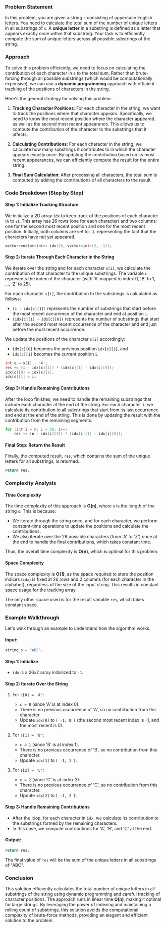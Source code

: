 ### Problem Statement

In this problem, you are given a string `s` consisting of uppercase English letters. You need to calculate the total sum of the number of unique letters in all substrings of `s`. A **unique letter** in a substring is defined as a letter that appears exactly once within that substring. Your task is to efficiently compute the sum of unique letters across all possible substrings of the string.

### Approach

To solve this problem efficiently, we need to focus on calculating the contribution of each character in `s` to the total sum. Rather than brute-forcing through all possible substrings (which would be computationally expensive), we can use a **dynamic programming** approach with efficient tracking of the positions of characters in the string.

Here's the general strategy for solving this problem:

1. **Tracking Character Positions**: For each character in the string, we want to track the positions where that character appears. Specifically, we need to know the most recent position where the character appeared, as well as the second most recent appearance. This allows us to compute the contribution of the character to the substrings that it affects.

2. **Calculating Contributions**: For each character in the string, we calculate how many substrings it contributes to in which the character appears exactly once. By updating the contribution based on its most recent appearances, we can efficiently compute the result for the entire string.

3. **Final Sum Calculation**: After processing all characters, the total sum is computed by adding the contributions of all characters to the result.

### Code Breakdown (Step by Step)

#### Step 1: Initialize Tracking Structure

We initialize a 2D array `idx` to keep track of the positions of each character (`A` to `Z`). This array has 26 rows (one for each character) and two columns: one for the second most recent position and one for the most recent position. Initially, both columns are set to `-1`, representing the fact that the characters have not yet appeared.

```cpp
vector<vector<int>> idx(26, vector<int>(2, -1));
```

#### Step 2: Iterate Through Each Character in the String

We iterate over the string and for each character `s[i]`, we calculate the contribution of that character to the unique substrings. The variable `c` represents the index of the character (with 'A' mapped to index 0, 'B' to 1, ..., 'Z' to 25).

For each character `s[i]`, the contribution to the substrings is calculated as follows:
- `(i - idx[c][1])` represents the number of substrings that start before the most recent occurrence of the character and end at position `i`.
- `(idx[c][1] - idx[c][0])` represents the number of substrings that start after the second most recent occurrence of the character and end just before the most recent occurrence.

We update the positions of the character `s[i]` accordingly:
- `idx[c][0]` becomes the previous position `idx[c][1]`, and
- `idx[c][1]` becomes the current position `i`.

```cpp
int c = s[i] - 'A';
res += (i - idx[c][1]) * (idx[c][1] - idx[c][0]);
idx[c][0] = idx[c][1];
idx[c][1] = i;
```

#### Step 3: Handle Remaining Contributions

After the loop finishes, we need to handle the remaining substrings that include each character at the end of the string. For each character `i`, we calculate its contribution to all substrings that start from its last occurrence and end at the end of the string. This is done by updating the result with the contribution from the remaining segments.

```cpp
for (int i = 0; i < 26; i++)
    res += (n - idx[i][1]) * (idx[i][1] - idx[i][0]);
```

#### Final Step: Return the Result

Finally, the computed result, `res`, which contains the sum of the unique letters for all substrings, is returned.

```cpp
return res;
```

### Complexity Analysis

#### Time Complexity

The time complexity of this approach is **O(n)**, where `n` is the length of the string `s`. This is because:
- We iterate through the string once, and for each character, we perform constant-time operations to update the positions and calculate the contributions.
- We also iterate over the 26 possible characters (from 'A' to 'Z') once at the end to handle the final contributions, which takes constant time.

Thus, the overall time complexity is **O(n)**, which is optimal for this problem.

#### Space Complexity

The space complexity is **O(1)**, as the space required to store the position indices (`idx`) is fixed at 26 rows and 2 columns (for each character in the alphabet), regardless of the size of the input string. This results in constant space usage for the tracking array.

The only other space used is for the result variable `res`, which takes constant space.

### Example Walkthrough

Let's walk through an example to understand how the algorithm works.

#### Input:
```cpp
string s = "ABC";
```

#### Step 1: Initialize

- `idx` is a 26x2 array initialized to `-1`.

#### Step 2: Iterate Over the String

1. For `s[0] = 'A'`:
   - `c = 0` (since 'A' is at index 0).
   - There is no previous occurrence of 'A', so no contribution from this character.
   - Update `idx[0]` to `[ -1, 0 ]` (the second most recent index is -1, and the most recent is 0).

2. For `s[1] = 'B'`:
   - `c = 1` (since 'B' is at index 1).
   - There is no previous occurrence of 'B', so no contribution from this character.
   - Update `idx[1]` to `[ -1, 1 ]`.

3. For `s[2] = 'C'`:
   - `c = 2` (since 'C' is at index 2).
   - There is no previous occurrence of 'C', so no contribution from this character.
   - Update `idx[2]` to `[ -1, 2 ]`.

#### Step 3: Handle Remaining Contributions

- After the loop, for each character in `idx`, we calculate its contribution to the substrings formed by the remaining characters.
- In this case, we compute contributions for 'A', 'B', and 'C' at the end.

#### Output:
```cpp
return res;
```

The final value of `res` will be the sum of the unique letters in all substrings of "ABC".

### Conclusion

This solution efficiently calculates the total number of unique letters in all substrings of the string using dynamic programming and careful tracking of character positions. The approach runs in linear time **O(n)**, making it optimal for large strings. By leveraging the power of indexing and maintaining a rolling count of substrings, this solution avoids the computational complexity of brute-force methods, providing an elegant and efficient solution to the problem.
